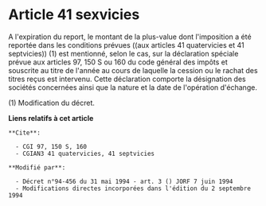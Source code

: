 # Article 41 sexvicies

A l'expiration du report, le montant de la plus-value dont l'imposition a été reportée dans les conditions prévues ((aux
articles 41 quatervicies et 41 septvicies)) (1) est mentionné, selon le cas, sur la déclaration spéciale prévue aux articles
97, 150 S ou 160 du code général des impôts et souscrite au titre de l'année au cours de laquelle la cession ou le rachat des
titres reçus est intervenu. Cette déclaration comporte la désignation des sociétés concernées ainsi que la nature et la date
de l'opération d'échange.

(1) Modification du décret.

**Liens relatifs à cet article**

	**Cite**:

	  - CGI 97, 150 S, 160
	  - CGIAN3 41 quatervicies, 41 septvicies

	**Modifié par**:

	  - Décret n°94-456 du 31 mai 1994 - art. 3 () JORF 7 juin 1994
	  - Modifications directes incorporées dans l'édition du 2 septembre 1994

